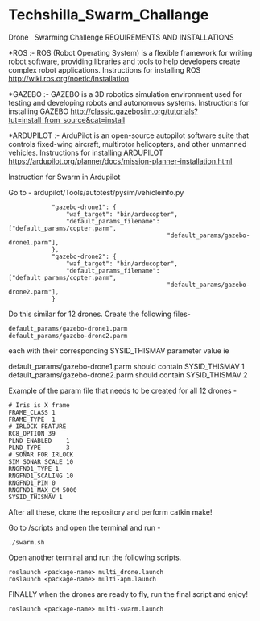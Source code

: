 # Techshilla_Swarm_Challange
Drone   Swarming Challenge
REQUIREMENTS AND INSTALLATIONS

 *ROS 
:- 
ROS (Robot Operating System) is a flexible framework for writing robot software, providing libraries and tools to help developers create complex robot applications.
Instructions for installing ROS http://wiki.ros.org/noetic/Installation

*GAZEBO 
:- 
GAZEBO is a 3D robotics simulation environment used for testing and developing robots and autonomous systems.
Instructions for installing GAZEBO http://classic.gazebosim.org/tutorials?tut=install_from_source&cat=install

*ARDUPILOT 
:-
ArduPilot is an open-source autopilot software suite that controls fixed-wing aircraft, multirotor helicopters, and other unmanned vehicles.
Instructions for installing ARDUPILOT https://ardupilot.org/planner/docs/mission-planner-installation.html

Instruction for Swarm in Ardupilot

Go to - ardupilot/Tools/autotest/pysim/vehicleinfo.py
```
            "gazebo-drone1": {
                "waf_target": "bin/arducopter",
                "default_params_filename": ["default_params/copter.parm",
                                            "default_params/gazebo-drone1.parm"],
            },
            "gazebo-drone2": {
                "waf_target": "bin/arducopter",
                "default_params_filename": ["default_params/copter.parm",
                                            "default_params/gazebo-drone2.parm"],
            }
```

Do this similar for 12 drones.
Create the following files- 

```
default_params/gazebo-drone1.parm
default_params/gazebo-drone2.parm
```

each with their corresponding SYSID_THISMAV parameter value ie

default_params/gazebo-drone1.parm should contain SYSID_THISMAV 1
default_params/gazebo-drone2.parm should contain SYSID_THISMAV 2

Example of the param file that needs to be created for all 12 drones -

```
# Iris is X frame
FRAME_CLASS 1
FRAME_TYPE  1
# IRLOCK FEATURE
RC8_OPTION 39
PLND_ENABLED    1
PLND_TYPE       3
# SONAR FOR IRLOCK
SIM_SONAR_SCALE 10
RNGFND1_TYPE 1
RNGFND1_SCALING 10
RNGFND1_PIN 0
RNGFND1_MAX_CM 5000
SYSID_THISMAV 1
```
After all these, clone the repository and perform catkin make!

Go to <package-name>/scripts and open the terminal and run -
```
./swarm.sh
```
Open another terminal and run the following scripts.

```
roslaunch <package-name> multi_drone.launch
roslaunch <package-name> multi-apm.launch
```

FINALLY when the drones are ready to fly, run the final script and enjoy!

```
roslaunch <package-name> multi-swarm.launch
```

